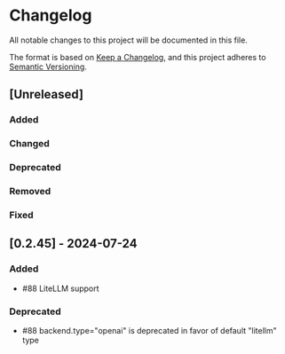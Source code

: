 # Changelog

All notable changes to this project will be documented in this file.

The format is based on [Keep a Changelog](https://keepachangelog.com/en/1.0.0/),
and this project adheres to [Semantic Versioning](https://semver.org/spec/v2.0.0.html).

## [Unreleased]
### Added

### Changed

### Deprecated

### Removed

### Fixed


## [0.2.45] - 2024-07-24
### Added
- #88 LiteLLM support

### Deprecated
- #88 backend.type="openai" is deprecated in favor of default "litellm" type
